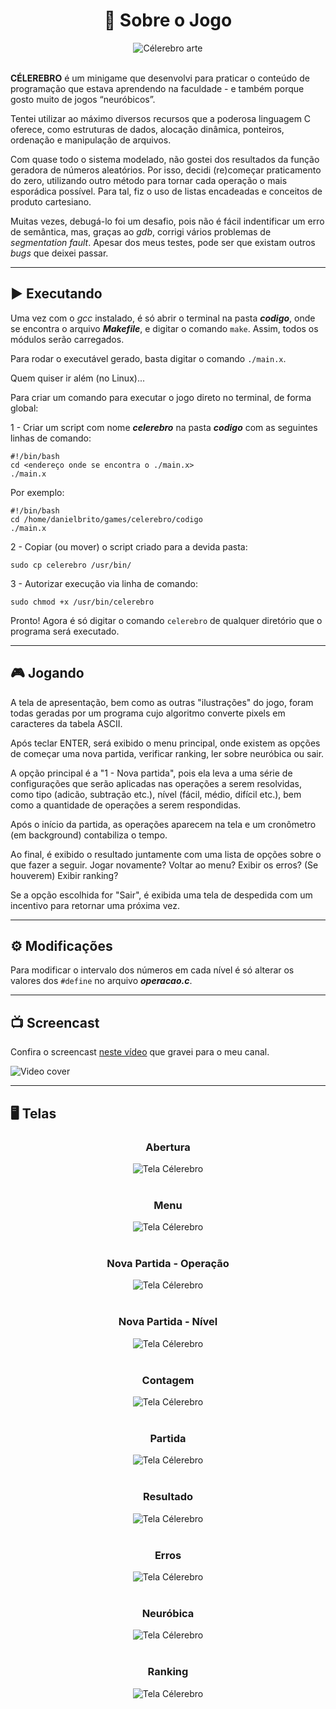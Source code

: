 <h1 align="center"> 🧠 Sobre o Jogo</h1>

<div align="center">
  <img src="celerebro.png" alt="Célerebro arte">
</div>

<br/>

**CÉLEREBRO** é um minigame que desenvolvi para praticar o conteúdo de programação que estava aprendendo na faculdade - e também porque gosto muito de jogos “neuróbicos”.

Tentei utilizar ao máximo diversos recursos que a poderosa linguagem C oferece, como estruturas de dados, alocação dinâmica, ponteiros, ordenação e manipulação de arquivos.

Com quase todo o sistema modelado, não gostei dos resultados da função geradora de números aleatórios. Por isso, decidi (re)começar praticamento do zero, utilizando outro método para tornar cada operação o mais esporádica possível. Para tal, fiz o uso de listas encadeadas e conceitos de produto cartesiano.

Muitas vezes, debugá-lo foi um desafio, pois não é fácil indentificar um erro de semântica, mas, graças ao _gdb_, corrigi vários problemas de _segmentation fault_. Apesar dos meus testes, pode ser que existam outros _bugs_ que deixei passar.

---

## :arrow_forward: Executando

Uma vez com o _gcc_ instalado, é só abrir o terminal na pasta **_codigo_**, onde se encontra o arquivo **_Makefile_**, e digitar o comando `make`. Assim, todos os módulos serão carregados.

Para rodar o executável gerado, basta digitar o comando `./main.x`.

Quem quiser ir além (no Linux)...

Para criar um comando para executar o jogo direto no terminal, de forma global:

1 - Criar um script com nome **_celerebro_** na pasta **_codigo_** com as seguintes linhas de comando:

```
#!/bin/bash
cd <endereço onde se encontra o ./main.x>
./main.x
```

Por exemplo:

```
#!/bin/bash
cd /home/danielbrito/games/celerebro/codigo
./main.x
```

2 - Copiar (ou mover) o script criado para a devida pasta:

```
sudo cp celerebro /usr/bin/
```

3 - Autorizar execução via linha de comando:

```
sudo chmod +x /usr/bin/celerebro
```

Pronto! Agora é só digitar o comando `celerebro` de qualquer diretório que o programa será executado.

---

## :video_game: Jogando

A tela de apresentação, bem como as outras "ilustrações" do jogo, foram todas geradas por um programa cujo algoritmo converte pixels em caracteres da tabela ASCII.

Após teclar ENTER, será exibido o menu principal, onde existem as opções de começar uma nova partida, verificar ranking, ler sobre neuróbica ou sair.

A opção principal é a "1 - Nova partida", pois ela leva a uma série de configurações que serão aplicadas nas operações a serem resolvidas, como tipo (adicão, subtração etc.), nível (fácil, médio, difícil etc.), bem como a quantidade de operações a serem respondidas.

Após o início da partida, as operações aparecem na tela e um cronômetro (em background) contabiliza o tempo.

Ao final, é exibido o resultado juntamente com uma lista de opções sobre o que fazer a seguir. Jogar novamente? Voltar ao menu? Exibir os erros? (Se houverem) Exibir ranking?

Se a opção escolhida for "Sair", é exibida uma tela de despedida com um incentivo para retornar uma próxima vez.

---

## :gear: Modificações

Para modificar o intervalo dos números em cada nível é só alterar os valores dos `#define` no arquivo **_operacao.c_**.

---

## :tv: Screencast

Confira o screencast [neste vídeo](https://www.youtube.com/watch?v=HTMflPqPcOY) que gravei para o meu canal.

![Video cover](./cover.jpg)

---

## :desktop_computer: Telas

<h3 align="center">Abertura</h3>

<div align="center">
  <img src="https://github.com/DanielBrito/celerebro/blob/master/prints/0%20-%20abertura.png?raw=true" alt="Tela Célerebro"/>
</div>

<br>

<h3 align="center">Menu</h3>

<div align="center">
  <img src="https://github.com/DanielBrito/celerebro/blob/master/prints/1%20-%20menu.png?raw=true" alt="Tela Célerebro"/>
</div>

<br>

<h3 align="center">Nova Partida - Operação</h3>

<div align="center">
  <img src="https://github.com/DanielBrito/celerebro/blob/master/prints/2%20-%20novaPartida_operacao.png?raw=true" alt="Tela Célerebro"/>
</div>

<br>

<h3 align="center">Nova Partida - Nível</h3>

<div align="center">
  <img src="https://github.com/DanielBrito/celerebro/blob/master/prints/3%20-%20novaPartida_nivel.png?raw=true" alt="Tela Célerebro"/>
</div>

<br>

<h3 align="center">Contagem</h3>

<div align="center">
  <img src="https://github.com/DanielBrito/celerebro/blob/master/prints/4%20-%20contagem.png?raw=true" alt="Tela Célerebro"/>
</div>

<br>

<h3 align="center">Partida</h3>

<div align="center">
  <img src="https://github.com/DanielBrito/celerebro/blob/master/prints/5%20-%20partida.png?raw=true" alt="Tela Célerebro"/>
</div>

<br>

<h3 align="center">Resultado</h3>

<div align="center">
  <img src="https://github.com/DanielBrito/celerebro/blob/master/prints/6%20-%20resultado.png?raw=true" alt="Tela Célerebro"/>
</div>

<br>

<h3 align="center">Erros</h3>

<div align="center">
  <img src="https://github.com/DanielBrito/celerebro/blob/master/prints/7%20-%20erros.png?raw=true" alt="Tela Célerebro"/>
</div>

<br>

<h3 align="center">Neuróbica</h3>

<div align="center">
  <img src="https://github.com/DanielBrito/celerebro/blob/master/prints/8%20-%20neurobica.png?raw=true" alt="Tela Célerebro"/>
</div>

<br>

<h3 align="center">Ranking</h3>

<div align="center">
  <img src="https://github.com/DanielBrito/celerebro/blob/master/prints/9%20-%20ranking.png?raw=true" alt="Tela Célerebro"/>
</div>
